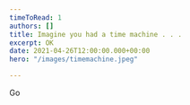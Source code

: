 ```yaml
---
timeToRead: 1
authors: []
title: Imagine you had a time machine . . .
excerpt: OK
date: 2021-04-26T12:00:00.000+00:00
hero: "/images/timemachine.jpeg"

---
```

Go
